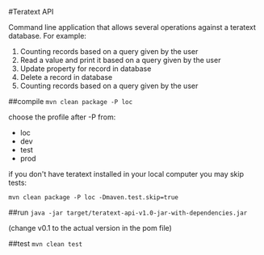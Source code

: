 #Teratext API

Command line application that allows several operations against a teratext database.
For example:

1. Counting records based on a query given by the user
2. Read a value and print it  based on a query given by the user
3. Update property for record in database
4. Delete a record in database
5. Counting records based on a query given by the user


##compile
``mvn clean package -P loc``

choose the profile after -P from:

*  loc
*  dev
*  test
*  prod

if you don't have teratext installed in your local computer you may skip tests:

``mvn clean package -P loc -Dmaven.test.skip=true``

##run
``java -jar target/teratext-api-v1.0-jar-with-dependencies.jar``

(change v0.1 to the actual version in the pom file)

##test
``mvn clean test``